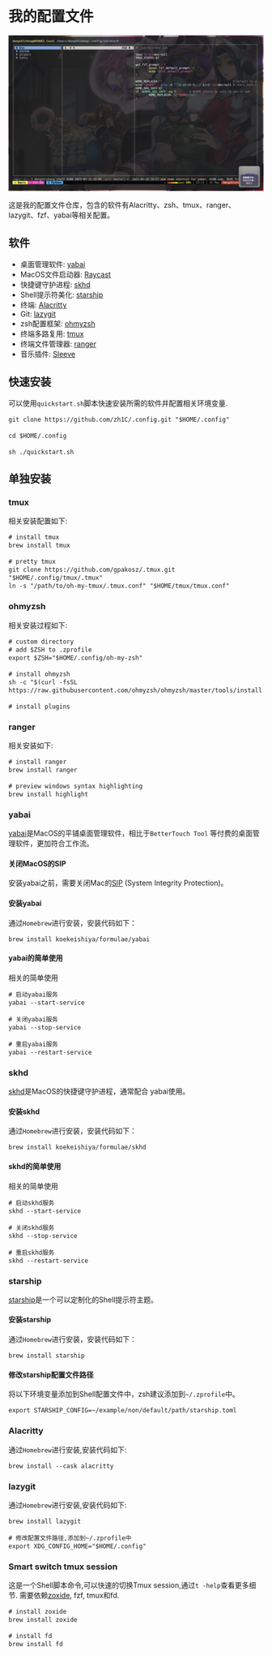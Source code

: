 # 我的配置文件

![screenshot](./ScreenShot.png)

这是我的配置文件仓库，包含的软件有Alacritty、zsh、tmux、ranger、lazygit、fzf、yabai等相关配置。

## 软件

- 桌面管理软件: [yabai](https://github.com/koekeishiya/yabai)
- MacOS文件启动器: [Raycast](https://www.raycast.com)
- 快捷键守护进程: [skhd](https://github.com/koekeishiya/skhd)
- Shell提示符美化: [starship](https://github.com/starship/starship)
- 终端: [Alacritty](https://github.com/alacritty/alacritty)
- Git: [lazygit](https://github.com/jesseduffield/lazygit)
- zsh配置框架: [ohmyzsh](https://github.com/ohmyzsh/ohmyzsh)
- 终端多路复用: [tmux](https://github.com/tmux/tmux)
- 终端文件管理器: [ranger](https://github.com/ranger/ranger)
- 音乐插件: [Sleeve](https://replay.software/sleeve)

## 快速安装

可以使用`quickstart.sh`脚本快速安装所需的软件并配置相关环境变量.

```shell
git clone https://github.com/zh1C/.config.git "$HOME/.config"

cd $HOME/.config

sh ./quickstart.sh
```

## 单独安装

### tmux

相关安装配置如下:

```shell
# install tmux
brew install tmux

# pretty tmux
git clone https://github.com/gpakosz/.tmux.git "$HOME/.config/tmux/.tmux"
ln -s "/path/to/oh-my-tmux/.tmux.conf" "$HOME/tmux/tmux.conf"
```

### ohmyzsh

相关安装过程如下:

```Shell
# custom directory
# add $ZSH to .zprofile
export $ZSH="$HOME/.config/oh-my-zsh"

# install ohmyzsh
sh -c "$(curl -fsSL https://raw.githubusercontent.com/ohmyzsh/ohmyzsh/master/tools/install.sh)"

# install plugins
```

### ranger

相关安装如下:

```shell
# install ranger
brew install ranger

# preview windows syntax highlighting
brew install highlight
```

### yabai

[yabai](https://github.com/koekeishiya/yabai)是MacOS的平铺桌面管理软件，相比于`BetterTouch Tool`
等付费的桌面管理软件，更加符合工作流。

#### 关闭MacOS的SIP

安装yabai之前，需要关闭Mac的[SIP](https://github.com/koekeishiya/yabai/wiki/Disabling-System-Integrity-Protection)
(System Integrity Protection)。

#### 安装yabai

通过`Homebrew`进行安装，安装代码如下：

```shell
brew install koekeishiya/formulae/yabai
```

#### yabai的简单使用

相关的简单使用

```shell
# 启动yabai服务
yabai --start-service

# 关闭yabai服务
yabai --stop-service

# 重启yabai服务
yabai --restart-service
```

### skhd

[skhd](https://github.com/koekeishiya/skhd)是MacOS的快捷键守护进程，通常配合
yabai使用。

#### 安装skhd

通过`Homebrew`进行安装，安装代码如下：

```shell
brew install koekeishiya/formulae/skhd
```

#### skhd的简单使用

相关的简单使用

```shell
# 启动skhd服务
skhd --start-service

# 关闭skhd服务
skhd --stop-service

# 重启skhd服务
skhd --restart-service
```

### starship

[starship](https://github.com/starship/starship)是一个可以定制化的Shell提示符主题。

#### 安装starship

通过`Homebrew`进行安装，安装代码如下：

```shell
brew install starship
```

#### 修改starship配置文件路径

将以下环境变量添加到Shell配置文件中，zsh建议添加到`~/.zprofile`中。

```shell
export STARSHIP_CONFIG=~/example/non/default/path/starship.toml
```

### Alacritty

通过`Homebrew`进行安装,安装代码如下:

```shell
brew install --cask alacritty
```

### lazygit

通过`Homebrew`进行安装,安装代码如下:

```shell
brew install lazygit

# 修改配置文件路径,添加到~/.zprofile中
export XDG_CONFIG_HOME="$HOME/.config"
```

### Smart switch tmux session

这是一个Shell脚本命令,可以快速的切换Tmux session,通过`t -help`查看更多细节.
需要依赖[zoxide](https://github.com/ajeetdsouza/zoxide), fzf, tmux和fd.

```Shell
# install zoxide
brew install zoxide

# install fd
brew install fd
```
